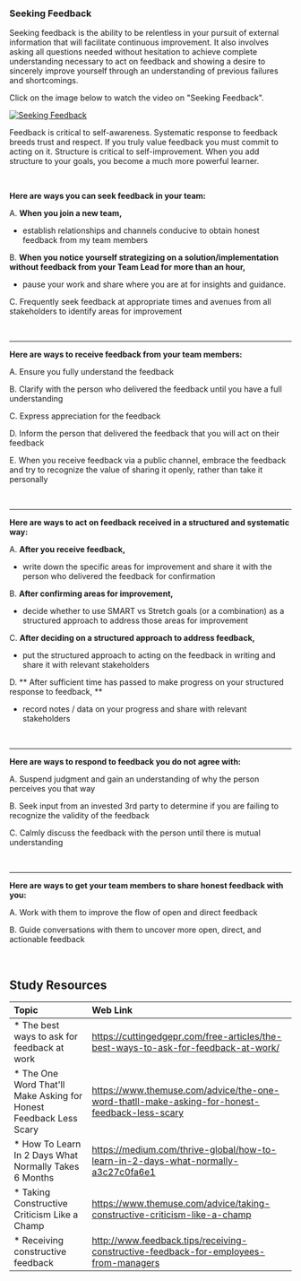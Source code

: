 ### **Seeking Feedback**
Seeking feedback is the ability to be relentless in your pursuit of external information that will facilitate continuous improvement. It also involves asking all questions needed without hesitation to achieve complete understanding necessary to act on feedback and showing a desire to sincerely improve yourself through an understanding of previous failures and shortcomings.

Click on the image below to watch the video on "Seeking Feedback".

[![Seeking Feedback](http://img.youtube.com/vi/ijB2KFFwp7c/0.jpg)](http://www.youtube.com/watch?v=ijB2KFFwp7c "Seeking Feedback") 

Feedback is critical to self-awareness. Systematic response to feedback breeds trust and respect. If you truly value feedback you must commit to acting on it. Structure is critical to self-improvement. When you add structure to your goals, you become a much more powerful learner.

<br />

**Here are ways you can seek feedback in your team:**

A. **When you join a new team,**
- establish relationships and channels conducive to obtain honest feedback from my team members

B. **When you notice yourself strategizing on a solution/implementation without feedback from your Team Lead for more than an hour,**
- pause your work and share where you are at for insights and guidance.

C. Frequently seek feedback at appropriate times and avenues from all stakeholders to identify areas for improvement

<br />

-------

**Here are ways to receive feedback from your team members:**

A. Ensure you fully understand the feedback

B. Clarify with the person who delivered the feedback until you have a full understanding

C. Express appreciation for the feedback

D. Inform the person that delivered the feedback that you will act on their feedback

E. When you receive feedback via a public channel, embrace the feedback and try to recognize the value of sharing it openly, rather than take it personally


<br />

-------

**Here are ways to act on feedback received in a structured and systematic way:**

A. **After you receive feedback,**
- write down the specific areas for improvement and share it with the person who delivered the feedback for confirmation

B. **After confirming areas for improvement,**
- decide whether to use SMART vs Stretch goals (or a combination) as a structured approach to address those areas for improvement

C. **After deciding on a structured approach to address feedback,**
- put the structured approach to acting on the feedback in writing and share it with relevant stakeholders

D. ** After sufficient time has passed to make progress on your structured response to feedback, **
- record notes / data on your progress and share with relevant stakeholders

<br />

-------

**Here are ways to respond to feedback you do not agree with:**

A. Suspend judgment and gain an understanding of why the person perceives you that way

B. Seek input from an invested 3rd party to determine if you are failing to recognize the validity of the feedback

C. Calmly discuss the feedback with the person until there is mutual understanding

<br />

-------

**Here are ways to get your team members to share honest feedback with you:**

A. Work with them to improve the flow of open and direct feedback

B. Guide conversations with them to uncover more open, direct, and actionable feedback

<br />

Study Resources
----------------


| Topic   |  Web Link      |
|:---------|:----------|
| * The best ways to ask for feedback at work|https://cuttingedgepr.com/free-articles/the-best-ways-to-ask-for-feedback-at-work/ |
| * The One Word That'll Make Asking for Honest Feedback Less Scary|https://www.themuse.com/advice/the-one-word-thatll-make-asking-for-honest-feedback-less-scary|
| * How To Learn In 2 Days What Normally Takes 6 Months |https://medium.com/thrive-global/how-to-learn-in-2-days-what-normally-a3c27c0fa6e1|
| * Taking Constructive Criticism Like a Champ|https://www.themuse.com/advice/taking-constructive-criticism-like-a-champ|
| * Receiving constructive feedback|http://www.feedback.tips/receiving-constructive-feedback-for-employees-from-managers|




